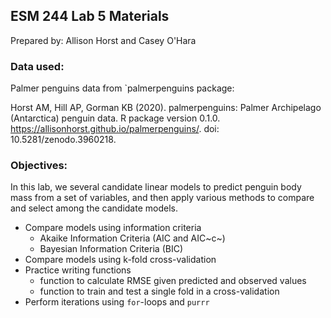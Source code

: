 ## ESM 244 Lab 5 Materials 

Prepared by: Allison Horst and Casey O'Hara

### Data used: 

Palmer penguins data from `palmerpenguins package:

Horst AM, Hill AP, Gorman KB (2020). palmerpenguins: Palmer Archipelago (Antarctica) penguin data. R package version 0.1.0. https://allisonhorst.github.io/palmerpenguins/. doi: 10.5281/zenodo.3960218.

### Objectives:

In this lab, we several candidate linear models to predict penguin body mass from a set of variables, and then apply various methods to compare and select among the candidate models.

* Compare models using information criteria
    * Akaike Information Criteria (AIC and AIC~c~)
    * Bayesian Information Criteria (BIC)
* Compare models using k-fold cross-validation
* Practice writing functions
    * function to calculate RMSE given predicted and observed values
    * function to train and test a single fold in a cross-validation
* Perform iterations using `for`-loops and `purrr`
